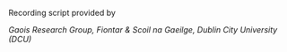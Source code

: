 Recording script provided by

*Gaois Research Group, Fiontar & Scoil na Gaeilge, Dublin City University (DCU)*
